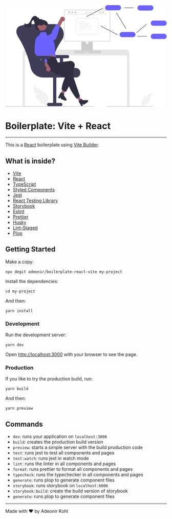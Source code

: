 <p align="center">
  <img src=".github/assets/hero-illustration.svg" atl="A developer siting in front of a computer" />
</p>

# Boilerplate: Vite + React

---

This is a [React](https://reactjs.org/) boilerplate using [Vite Builder](https://vitejs.dev/).

## What is inside?

- [Vite](https://vitejs.dev/)
- [React](https://reactjs.org/)
- [TypeScript](https://www.typescriptlang.org/)
- [Styled Components](https://styled-components.com/)
- [Jest](https://jestjs.io/)
- [React Testing Library](https://testing-library.com/docs/react-testing-library/intro)
- [Storybook](https://storybook.js.org/)
- [Eslint](https://eslint.org/)
- [Prettier](https://prettier.io/)
- [Husky](https://github.com/typicode/husky)
- [Lint-Staged](https://github.com/okonet/lint-staged)
- [Plop](https://plopjs.com/)

## Getting Started

Make a copy:

```
npx degit adeonir/boilerplate-react-vite my-project
```

Install the dependencies:

```
cd my-project
```

And then:

```
yarn install
```

### Development

Run the development server:

```
yarn dev
```

Open [http://localhost:3000](http://localhost:3000) with your browser to see the page.

### Production

If you like to try the production build, run:

```
yarn build
```

And then:

```
yarn preview
```

## Commands

- `dev`: runs your application on `localhost:3000`
- `build`: creates the production build version
- `preview`: starts a simple server with the build production code
- `test`: runs jest to test all components and pages
- `test:watch`: runs jest in watch mode
- `lint`: runs the linter in all components and pages
- `format`: runs prettier to format all components and pages
- `typecheck`: runs the typechecker in all components and pages
- `generate`: runs plop to generate component files
- `storybook`: runs storybook on `localhost:6006`
- `storybook:build`: create the build version of storybook
- `generate`: runs plop to generate component files

---

Made with ♥️ by Adeonir Kohl
